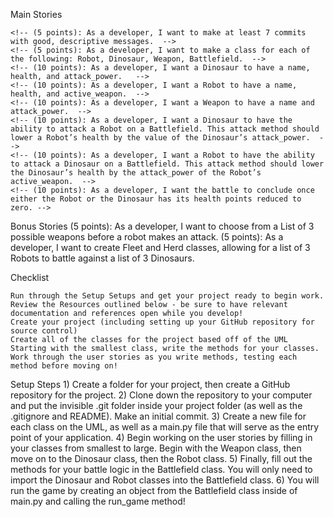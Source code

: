 Main Stories
 
    <!-- (5 points): As a developer, I want to make at least 7 commits with good, descriptive messages.  -->
    <!-- (5 points): As a developer, I want to make a class for each of the following: Robot, Dinosaur, Weapon, Battlefield.  -->
    <!-- (10 points): As a developer, I want a Dinosaur to have a name, health, and attack_power.   -->
    <!-- (10 points): As a developer, I want a Robot to have a name, health, and active_weapon.  -->
    <!-- (10 points): As a developer, I want a Weapon to have a name and attack_power.  -->
    <!-- (10 points): As a developer, I want a Dinosaur to have the ability to attack a Robot on a Battlefield. This attack method should lower a Robot’s health by the value of the Dinosaur’s attack_power.  -->
    <!-- (10 points): As a developer, I want a Robot to have the ability to attack a Dinosaur on a Battlefield. This attack method should lower the Dinosaur’s health by the attack_power of the Robot’s active_weapon.  -->
    <!-- (10 points): As a developer, I want the battle to conclude once either the Robot or the Dinosaur has its health points reduced to zero. -->
 
Bonus Stories
    (5 points): As a developer, I want to choose from a List of 3 possible weapons before a robot makes an attack. 
    (5 points): As a developer, I want to create Fleet and Herd classes, allowing for a list of 3 Robots to battle against a list of 3 Dinosaurs.

Checklist

    Run through the Setup Setups and get your project ready to begin work.
    Review the Resources outlined below - be sure to have relevant documentation and references open while you develop!
    Create your project (including setting up your GitHub repository for source control)
    Create all of the classes for the project based off of the UML 
    Starting with the smallest class, write the methods for your classes. 
    Work through the user stories as you write methods, testing each method before moving on!
 
Setup Steps
    1) Create a folder for your project, then create a GitHub repository for the project.
    2) Clone down the repository to your computer and put the invisible .git folder inside your project folder (as well as the .gitignore and README). Make an initial commit.
    3) Create a new file for each class on the UML, as well as a main.py file that will serve as the entry point of your application.
    4) Begin working on the user stories by filling in your classes from smallest to large. Begin with the Weapon class, then move on to the Dinosaur class, then the Robot class. 
    5) Finally, fill out the methods for your battle logic in the Battlefield class. You will only need to import the Dinosaur and Robot classes into the Battlefield class.
    6) You will run the game by creating an object from the Battlefield class inside of main.py and calling the run_game method!
